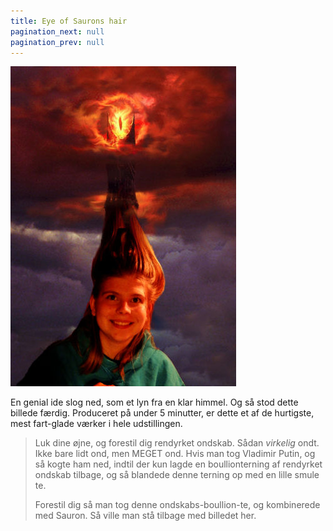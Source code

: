```yaml
---
title: Eye of Saurons hair
pagination_next: null
pagination_prev: null
---
```


[![Eye of Saurons hair](/img/other-art/eosa_LRes.jpg)](/img/other-art/eosa_HRes.jpg)

En genial ide slog ned, som et lyn fra en klar himmel. Og så stod dette billede færdig. Produceret på under 5 minutter, er dette et af de hurtigste, mest fart-glade værker i hele udstillingen.

> Luk dine øjne, og forestil dig rendyrket ondskab. Sådan *virkelig* ondt. Ikke bare lidt ond, men MEGET ond. Hvis man tog Vladimir Putin, og så kogte ham ned, indtil der kun lagde en boullionterning af rendyrket ondskab tilbage, og så blandede denne terning op med en lille smule te.
>
> Forestil dig så man tog denne ondskabs-boullion-te, og kombinerede med Sauron. Så ville man stå tilbage med billedet her.